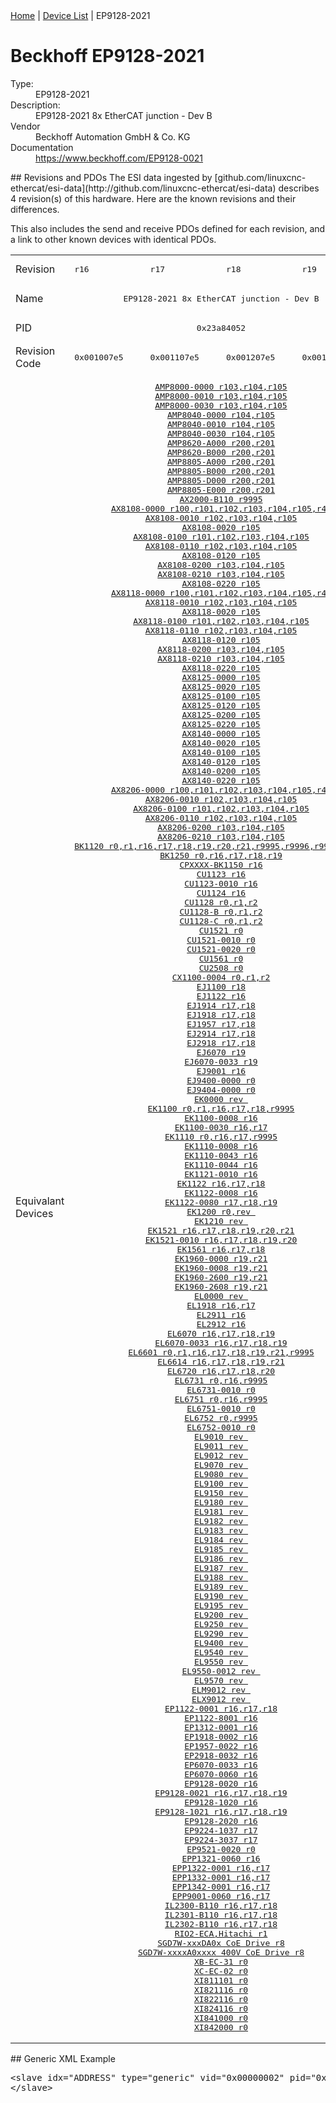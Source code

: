 <div class="nav"><a href="/esi-data">Home</a> | <a href="/esi-data/devices">Device List</a> | EP9128-2021</div>

#  Beckhoff EP9128-2021

<dl>
  <dt>Type:</dt><dd>EP9128-2021</dd>
  <dt>Description:</dt><dd>EP9128-2021 8x EtherCAT junction - Dev B</dd>
  <dt>Vendor</dt><dd>Beckhoff Automation GmbH & Co. KG</dd>
  <dt>Documentation</dt><dd><a href="https://www.beckhoff.com/EP9128-0021">https://www.beckhoff.com/EP9128-0021</a></dd>
</dl>
## Revisions and PDOs
The ESI data ingested by [github.com/linuxcnc-ethercat/esi-data](http://github.com/linuxcnc-ethercat/esi-data) describes 4 revision(s) of this hardware.  Here are the known revisions and their differences.

This also includes the send and receive PDOs defined for each revision, and a link to other known devices with identical PDOs.

<table>
<tr >
<td class="first">Revision</td>
<td ><pre>r16</pre></td>
<td ><pre>r17</pre></td>
<td ><pre>r18</pre></td>
<td ><pre>r19</pre></td>
</tr>
<tr >
<td class="first">Name</td>
<td  colspan=4 align="center"><pre>EP9128-2021 8x EtherCAT junction - Dev B</pre></td>
</tr>
<tr >
<td class="first">PID</td>
<td  colspan=4 align="center"><pre>0x23a84052</pre></td>
</tr>
<tr >
<td class="first">Revision Code</td>
<td ><pre>0x001007e5</pre></td>
<td ><pre>0x001107e5</pre></td>
<td ><pre>0x001207e5</pre></td>
<td ><pre>0x001307e5</pre></td>
</tr>
<tr >
<td class="first">Equivalant Devices</td>
<td  colspan=4 align="center"><pre><a href="AMP8000-0000">AMP8000-0000 r103,r104,r105</a><br/><a href="AMP8000-0010">AMP8000-0010 r103,r104,r105</a><br/><a href="AMP8000-0030">AMP8000-0030 r103,r104,r105</a><br/><a href="AMP8040-0000">AMP8040-0000 r104,r105</a><br/><a href="AMP8040-0010">AMP8040-0010 r104,r105</a><br/><a href="AMP8040-0030">AMP8040-0030 r104,r105</a><br/><a href="AMP8620-A000">AMP8620-A000 r200,r201</a><br/><a href="AMP8620-B000">AMP8620-B000 r200,r201</a><br/><a href="AMP8805-A000">AMP8805-A000 r200,r201</a><br/><a href="AMP8805-B000">AMP8805-B000 r200,r201</a><br/><a href="AMP8805-D000">AMP8805-D000 r200,r201</a><br/><a href="AMP8805-E000">AMP8805-E000 r200,r201</a><br/><a href="AX2000-B110">AX2000-B110 r9995</a><br/><a href="AX8108-0000">AX8108-0000 r100,r101,r102,r103,r104,r105,r41</a><br/><a href="AX8108-0010">AX8108-0010 r102,r103,r104,r105</a><br/><a href="AX8108-0020">AX8108-0020 r105</a><br/><a href="AX8108-0100">AX8108-0100 r101,r102,r103,r104,r105</a><br/><a href="AX8108-0110">AX8108-0110 r102,r103,r104,r105</a><br/><a href="AX8108-0120">AX8108-0120 r105</a><br/><a href="AX8108-0200">AX8108-0200 r103,r104,r105</a><br/><a href="AX8108-0210">AX8108-0210 r103,r104,r105</a><br/><a href="AX8108-0220">AX8108-0220 r105</a><br/><a href="AX8118-0000">AX8118-0000 r100,r101,r102,r103,r104,r105,r41</a><br/><a href="AX8118-0010">AX8118-0010 r102,r103,r104,r105</a><br/><a href="AX8118-0020">AX8118-0020 r105</a><br/><a href="AX8118-0100">AX8118-0100 r101,r102,r103,r104,r105</a><br/><a href="AX8118-0110">AX8118-0110 r102,r103,r104,r105</a><br/><a href="AX8118-0120">AX8118-0120 r105</a><br/><a href="AX8118-0200">AX8118-0200 r103,r104,r105</a><br/><a href="AX8118-0210">AX8118-0210 r103,r104,r105</a><br/><a href="AX8118-0220">AX8118-0220 r105</a><br/><a href="AX8125-0000">AX8125-0000 r105</a><br/><a href="AX8125-0020">AX8125-0020 r105</a><br/><a href="AX8125-0100">AX8125-0100 r105</a><br/><a href="AX8125-0120">AX8125-0120 r105</a><br/><a href="AX8125-0200">AX8125-0200 r105</a><br/><a href="AX8125-0220">AX8125-0220 r105</a><br/><a href="AX8140-0000">AX8140-0000 r105</a><br/><a href="AX8140-0020">AX8140-0020 r105</a><br/><a href="AX8140-0100">AX8140-0100 r105</a><br/><a href="AX8140-0120">AX8140-0120 r105</a><br/><a href="AX8140-0200">AX8140-0200 r105</a><br/><a href="AX8140-0220">AX8140-0220 r105</a><br/><a href="AX8206-0000">AX8206-0000 r100,r101,r102,r103,r104,r105,r41</a><br/><a href="AX8206-0010">AX8206-0010 r102,r103,r104,r105</a><br/><a href="AX8206-0100">AX8206-0100 r101,r102,r103,r104,r105</a><br/><a href="AX8206-0110">AX8206-0110 r102,r103,r104,r105</a><br/><a href="AX8206-0200">AX8206-0200 r103,r104,r105</a><br/><a href="AX8206-0210">AX8206-0210 r103,r104,r105</a><br/><a href="BK1120">BK1120 r0,r1,r16,r17,r18,r19,r20,r21,r9995,r9996,r9997,r9998</a><br/><a href="BK1250">BK1250 r0,r16,r17,r18,r19</a><br/><a href="CPXXXX-BK1150">CPXXXX-BK1150 r16</a><br/><a href="CU1123">CU1123 r16</a><br/><a href="CU1123-0010">CU1123-0010 r16</a><br/><a href="CU1124">CU1124 r16</a><br/><a href="CU1128">CU1128 r0,r1,r2</a><br/><a href="CU1128-B">CU1128-B r0,r1,r2</a><br/><a href="CU1128-C">CU1128-C r0,r1,r2</a><br/><a href="CU1521">CU1521 r0</a><br/><a href="CU1521-0010">CU1521-0010 r0</a><br/><a href="CU1521-0020">CU1521-0020 r0</a><br/><a href="CU1561">CU1561 r0</a><br/><a href="CU2508">CU2508 r0</a><br/><a href="CX1100-0004">CX1100-0004 r0,r1,r2</a><br/><a href="EJ1100">EJ1100 r18</a><br/><a href="EJ1122">EJ1122 r16</a><br/><a href="EJ1914">EJ1914 r17,r18</a><br/><a href="EJ1918">EJ1918 r17,r18</a><br/><a href="EJ1957">EJ1957 r17,r18</a><br/><a href="EJ2914">EJ2914 r17,r18</a><br/><a href="EJ2918">EJ2918 r17,r18</a><br/><a href="EJ6070">EJ6070 r19</a><br/><a href="EJ6070-0033">EJ6070-0033 r19</a><br/><a href="EJ9001">EJ9001 r16</a><br/><a href="EJ9400-0000">EJ9400-0000 r0</a><br/><a href="EJ9404-0000">EJ9404-0000 r0</a><br/><a href="EK0000">EK0000 rev </a><br/><a href="EK1100">EK1100 r0,r1,r16,r17,r18,r9995</a><br/><a href="EK1100-0008">EK1100-0008 r16</a><br/><a href="EK1100-0030">EK1100-0030 r16,r17</a><br/><a href="EK1110">EK1110 r0,r16,r17,r9995</a><br/><a href="EK1110-0008">EK1110-0008 r16</a><br/><a href="EK1110-0043">EK1110-0043 r16</a><br/><a href="EK1110-0044">EK1110-0044 r16</a><br/><a href="EK1121-0010">EK1121-0010 r16</a><br/><a href="EK1122">EK1122 r16,r17,r18</a><br/><a href="EK1122-0008">EK1122-0008 r16</a><br/><a href="EK1122-0080">EK1122-0080 r17,r18,r19</a><br/><a href="EK1200">EK1200 r0,rev </a><br/><a href="EK1210">EK1210 rev </a><br/><a href="EK1521">EK1521 r16,r17,r18,r19,r20,r21</a><br/><a href="EK1521-0010">EK1521-0010 r16,r17,r18,r19,r20</a><br/><a href="EK1561">EK1561 r16,r17,r18</a><br/><a href="EK1960-0000">EK1960-0000 r19,r21</a><br/><a href="EK1960-0008">EK1960-0008 r19,r21</a><br/><a href="EK1960-2600">EK1960-2600 r19,r21</a><br/><a href="EK1960-2608">EK1960-2608 r19,r21</a><br/><a href="EL0000">EL0000 rev </a><br/><a href="EL1918">EL1918 r16,r17</a><br/><a href="EL2911">EL2911 r16</a><br/><a href="EL2912">EL2912 r16</a><br/><a href="EL6070">EL6070 r16,r17,r18,r19</a><br/><a href="EL6070-0033">EL6070-0033 r16,r17,r18,r19</a><br/><a href="EL6601">EL6601 r0,r1,r16,r17,r18,r19,r21,r9995</a><br/><a href="EL6614">EL6614 r16,r17,r18,r19,r21</a><br/><a href="EL6720">EL6720 r16,r17,r18,r20</a><br/><a href="EL6731">EL6731 r0,r16,r9995</a><br/><a href="EL6731-0010">EL6731-0010 r0</a><br/><a href="EL6751">EL6751 r0,r16,r9995</a><br/><a href="EL6751-0010">EL6751-0010 r0</a><br/><a href="EL6752">EL6752 r0,r9995</a><br/><a href="EL6752-0010">EL6752-0010 r0</a><br/><a href="EL9010">EL9010 rev </a><br/><a href="EL9011">EL9011 rev </a><br/><a href="EL9012">EL9012 rev </a><br/><a href="EL9070">EL9070 rev </a><br/><a href="EL9080">EL9080 rev </a><br/><a href="EL9100">EL9100 rev </a><br/><a href="EL9150">EL9150 rev </a><br/><a href="EL9180">EL9180 rev </a><br/><a href="EL9181">EL9181 rev </a><br/><a href="EL9182">EL9182 rev </a><br/><a href="EL9183">EL9183 rev </a><br/><a href="EL9184">EL9184 rev </a><br/><a href="EL9185">EL9185 rev </a><br/><a href="EL9186">EL9186 rev </a><br/><a href="EL9187">EL9187 rev </a><br/><a href="EL9188">EL9188 rev </a><br/><a href="EL9189">EL9189 rev </a><br/><a href="EL9190">EL9190 rev </a><br/><a href="EL9195">EL9195 rev </a><br/><a href="EL9200">EL9200 rev </a><br/><a href="EL9250">EL9250 rev </a><br/><a href="EL9290">EL9290 rev </a><br/><a href="EL9400">EL9400 rev </a><br/><a href="EL9540">EL9540 rev </a><br/><a href="EL9550">EL9550 rev </a><br/><a href="EL9550-0012">EL9550-0012 rev </a><br/><a href="EL9570">EL9570 rev </a><br/><a href="ELM9012">ELM9012 rev </a><br/><a href="ELX9012">ELX9012 rev </a><br/><a href="EP1122-0001">EP1122-0001 r16,r17,r18</a><br/><a href="EP1122-8001">EP1122-8001 r16</a><br/><a href="EP1312-0001">EP1312-0001 r16</a><br/><a href="EP1918-0002">EP1918-0002 r16</a><br/><a href="EP1957-0022">EP1957-0022 r16</a><br/><a href="EP2918-0032">EP2918-0032 r16</a><br/><a href="EP6070-0033">EP6070-0033 r16</a><br/><a href="EP6070-0060">EP6070-0060 r16</a><br/><a href="EP9128-0020">EP9128-0020 r16</a><br/><a href="EP9128-0021">EP9128-0021 r16,r17,r18,r19</a><br/><a href="EP9128-1020">EP9128-1020 r16</a><br/><a href="EP9128-1021">EP9128-1021 r16,r17,r18,r19</a><br/><a href="EP9128-2020">EP9128-2020 r16</a><br/><a href="EP9224-1037">EP9224-1037 r17</a><br/><a href="EP9224-3037">EP9224-3037 r17</a><br/><a href="EP9521-0020">EP9521-0020 r0</a><br/><a href="EPP1321-0060">EPP1321-0060 r16</a><br/><a href="EPP1322-0001">EPP1322-0001 r16,r17</a><br/><a href="EPP1332-0001">EPP1332-0001 r16,r17</a><br/><a href="EPP1342-0001">EPP1342-0001 r16,r17</a><br/><a href="EPP9001-0060">EPP9001-0060 r16,r17</a><br/><a href="IL2300-B110">IL2300-B110 r16,r17,r18</a><br/><a href="IL2301-B110">IL2301-B110 r16,r17,r18</a><br/><a href="IL2302-B110">IL2302-B110 r16,r17,r18</a><br/><a href="RIO2-ECA%2CHitachi">RIO2-ECA,Hitachi r1</a><br/><a href="SGD7W-xxxDA0x+CoE+Drive">SGD7W-xxxDA0x CoE Drive r8</a><br/><a href="SGD7W-xxxxA0xxxx+400V+CoE+Drive">SGD7W-xxxxA0xxxx 400V CoE Drive r8</a><br/><a href="XB-EC-31">XB-EC-31 r0</a><br/><a href="XC-EC-02">XC-EC-02 r0</a><br/><a href="XI811101">XI811101 r0</a><br/><a href="XI821116">XI821116 r0</a><br/><a href="XI822116">XI822116 r0</a><br/><a href="XI824116">XI824116 r0</a><br/><a href="XI841000">XI841000 r0</a><br/><a href="XI842000">XI842000 r0</a></pre></td>
</tr>
</table>
## Generic XML Example
<pre class="xml">
&lt;slave idx="ADDRESS" type="generic" vid="0x00000002" pid="0x23a84052" configPdos="true"&gt;
&lt;/slave&gt;
</pre>
